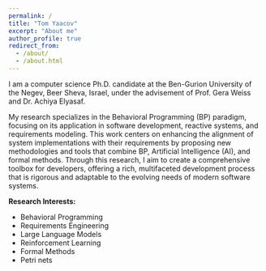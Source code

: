 ```yaml
---
permalink: /
title: "Tom Yaacov"
excerpt: "About me"
author_profile: true
redirect_from: 
  - /about/
  - /about.html
---
```


I am a computer science Ph.D. candidate at the Ben-Gurion University of the Negev, Beer Sheva, Israel, under the advisement of Prof. Gera Weiss and Dr. Achiya Elyasaf. 

My research specializes in the Behavioral Programming (BP) paradigm, focusing on its application in software development, reactive systems, and requirements modeling. This work centers on enhancing the alignment of system implementations with their requirements by proposing new methodologies and tools that combine BP, Artificial Intelligence (AI), and formal methods. Through this research, I aim to create a comprehensive toolbox for developers, offering a rich, multifaceted development process that is rigorous and adaptable to the evolving needs of modern software systems.


**Research Interests:**
- Behavioral Programming
- Requirements Engineering
- Large Language Models
- Reinforcement Learning
- Formal Methods
- Petri nets




